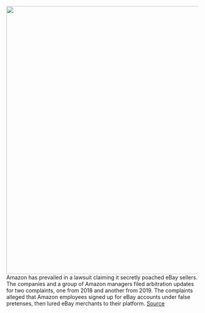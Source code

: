 <img src='https://cdn.vox-cdn.com/thumbor/qCHpogo0A_WJUjTc9KvljFw3R5A=/0x0:2040x1360/1200x800/filters:focal(857x517:1183x843)/cdn.vox-cdn.com/uploads/chorus_image/image/67882625/acastro_181114_1777_amazon_hq2_0004.0.jpg' width='700px' /><br/>
Amazon has prevailed in a lawsuit claiming it secretly poached eBay sellers. The companies and a group of Amazon managers filed arbitration updates for two complaints, one from 2018 and another from 2019. The complaints alleged that Amazon employees signed up for eBay accounts under false pretenses, then lured eBay merchants to their platform.
<a href='https://www.theverge.com/2020/11/24/21612821/amazon-ebay-sellers-poaching-lawsuit-conclusion-arbitration'> Source <a/>
